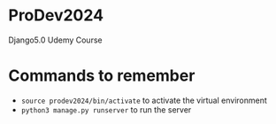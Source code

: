 # ProDev2024
Django5.0 Udemy Course

# Commands to remember
- `source prodev2024/bin/activate` to activate the virtual environment
- `python3 manage.py runserver` to run the server